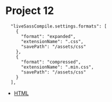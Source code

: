 # Project 12
```
  "liveSassCompile.settings.formats": [
    {
      "format": "expanded",
      "extensionName": ".css",
      "savePath": "/assets/css"
    },
    {
      "format": "compressed",
      "extensionName": ".min.css",
      "savePath": "/assets/css"
    }
  ],
```

- [HTML <table>](https://codepen.io/behshad/pen/LYGgNPg)